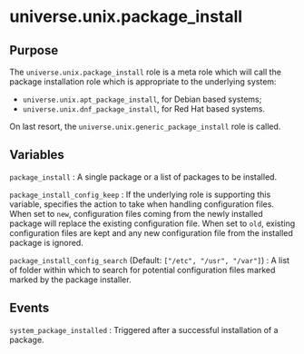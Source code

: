 <!-- roles/package_install/README.md
  -- ===============================
  --
  -- Copying
  -- -------
  --
  -- Copyright (c) 2023 universe.unix authors and contributors.
  --
  -- This file is part of the *universe.unix* project.
  --
  -- *universe.unix* is a free software project. You can redistribute it and/or
  -- modify it following the terms of the MIT License.
  --
  -- This software project is distributed *as is*, WITHOUT WARRANTY OF ANY KIND;
  -- including but not limited to the WARRANTIES OF MERCHANTABILITY, FITNESS FOR
  -- A PARTICULAR PURPOSE and NONINFRINGEMENT.
  --
  -- You should have received a copy of the MIT License along with
  -- *universe.unix*. If not, see <http://opensource.org/licenses/MIT>.
  -->

universe.unix.package_install
=============================

Purpose
-------

The `universe.unix.package_install` role is a meta role which will call the
package installation role which is appropriate to the underlying system:

- `universe.unix.apt_package_install`, for Debian based systems;
- `universe.unix.dnf_package_install`, for Red Hat based systems.

On last resort, the `universe.unix.generic_package_install` role is called.

Variables
---------

`package_install`
: A single package or a list of packages to be installed.

`package_install_config_keep`
: If the underlying role is supporting this variable, specifies the action to
take when handling configuration files. When set to `new`, configuration files
coming from the newly installed package will replace the existing configuration
file. When set to `old`, existing configuration files are kept and any new
configuration file from the installed package is ignored.

`package_install_config_search` (Default: `["/etc", "/usr", "/var"]`)
: A list of folder within which to search for potential configuration files
marked marked by the package installer.

Events
------

`system_package_installed`
: Triggered after a successful installation of a package.
